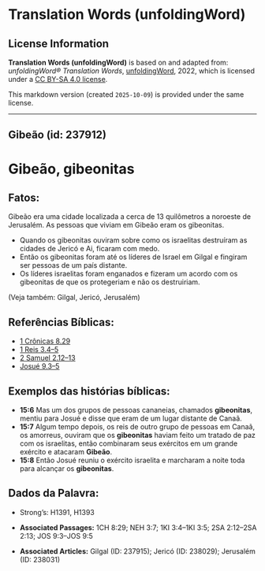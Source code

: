 # Translation Words (unfoldingWord)

## License Information

**Translation Words (unfoldingWord)** is based on and adapted from: _unfoldingWord® Translation Words_, [unfoldingWord](https://unfoldingword.org/utw), 2022, which is licensed under a [CC BY-SA 4.0 license](https://creativecommons.org/licenses/by-sa/4.0/legalcode.en).

This markdown version (created `2025-10-09`) is provided under the same license.



--------------------------------

## Gibeão (id: 237912)

Gibeão, gibeonitas
==================

Fatos:
------

Gibeão era uma cidade localizada a cerca de 13 quilômetros a noroeste de Jerusalém. As pessoas que viviam em Gibeão eram os gibeonitas.

* Quando os gibeonitas ouviram sobre como os israelitas destruíram as cidades de Jericó e Ai, ficaram com medo.
* Então os gibeonitas foram até os líderes de Israel em Gilgal e fingiram ser pessoas de um país distante.
* Os líderes israelitas foram enganados e fizeram um acordo com os gibeonitas de que os protegeriam e não os destruiriam.

(Veja também: Gilgal, Jericó, Jerusalém)

Referências Bíblicas:
---------------------

* [1 Crônicas 8\.29](https://ref.ly/1Chr8:29)
* [1 Reis 3\.4–5](https://ref.ly/1Kgs3:4-1Kgs3:5)
* [2 Samuel 2\.12–13](https://ref.ly/2Sam2:12-2Sam2:13)
* [Josué 9\.3–5](https://ref.ly/Josh9:3-Josh9:5)

Exemplos das histórias bíblicas:
--------------------------------

* **15:6** Mas um dos grupos de pessoas cananeias, chamados **gibeonitas**, mentiu para Josué e disse que eram de um lugar distante de Canaã.
* **15:7** Algum tempo depois, os reis de outro grupo de pessoas em Canaã, os amorreus, ouviram que os **gibeonitas** haviam feito um tratado de paz com os israelitas, então combinaram seus exércitos em um grande exército e atacaram **Gibeão**.
* **15:8** Então Josué reuniu o exército israelita e marcharam a noite toda para alcançar os **gibeonitas**.

Dados da Palavra:
-----------------

* Strong’s: H1391, H1393

* **Associated Passages:** 1CH 8:29; NEH 3:7; 1KI 3:4–1KI 3:5; 2SA 2:12–2SA 2:13; JOS 9:3–JOS 9:5
* **Associated Articles:** Gilgal (ID: 237915); Jericó (ID: 238029); Jerusalém (ID: 238031)


